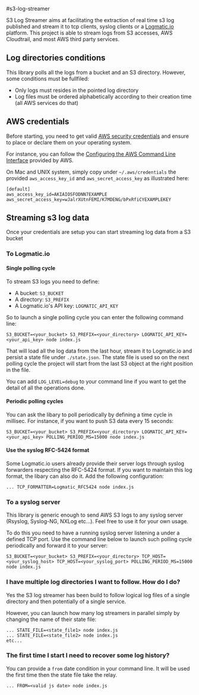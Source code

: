 #s3-log-streamer

S3 Log Streamer aims at facilitating the extraction of real time s3 log published and stream it to tcp clients, syslog clients or a [Logmatic.io](http://logmatic.io) platform. This project is able to stream logs from S3 accesses, AWS Cloudtrail, and most AWS third party services.

## Log directories conditions

This library polls all the logs from a bucket and an S3 directory. However, some conditions must be fullfiled:

* Only logs must resides in the pointed log directory
* Log files must be ordered alphabetically according to their creation time (all AWS services do that)

## AWS credentials

Before starting, you need to get valid [AWS security credentials](http://docs.aws.amazon.com/general/latest/gr/aws-security-credentials.html) and ensure to place or declare them on your operating system.

For instance, you can follow the [Configuring the AWS Command Line Interface](http://docs.aws.amazon.com/cli/latest/userguide/cli-chap-getting-started.html) provided by AWS.

On Mac and UNIX system, simply copy under `~/.aws/credentials` the provided `aws_access_key_id` and `aws_secret_access_key` as illustrated here:

```
[default]
aws_access_key_id=AKIAIOSFODNN7EXAMPLE
aws_secret_access_key=wJalrXUtnFEMI/K7MDENG/bPxRfiCYEXAMPLEKEY
```

## Streaming s3 log data
Once your credentials are setup you can start streaming log data from a S3 bucket

### To Logmatic.io

#### Single polling cycle

To stream S3 logs you need to define:

- A bucket: `S3_BUCKET`
- A directory: `S3_PREFIX`
- A Logmatic.io's API key: `LOGMATIC_API_KEY`

So to launch a single polling cycle you can enter the following command line:

```
S3_BUCKET=<your_bucket> S3_PREFIX=<your_directory> LOGMATIC_API_KEY=<your_api_key> node index.js
```

That will load all the log data from the last hour, stream it to Logmatic.io and persist a state file under `./state.json`. The state file is used so on the next polling cycle the project will start from the last S3 object at the right position in the file.

You can add `LOG_LEVEL=debug` to your command line if you want to get the detail of all the operations done.

#### Periodic polling cycles

You can ask the libary to poll periodically by defining a time cycle in millisec. For instance, if you want to push S3 data every 15 seconds:

```
S3_BUCKET=<your_bucket> S3_PREFIX=<your_directory> LOGMATIC_API_KEY=<your_api_key> POLLING_PERIOD_MS=15000 node index.js
```

#### Use the syslog RFC-5424 format

Some Logmatic.io users already provide their server logs through syslog forwarders respecting the RFC-5424 format.
If you want to maintain this log format, the libary can also do it. Add the following configuration:

```
... TCP_FORMATTER=Logmatic_RFC5424 node index.js
```

### To a syslog server

This library is generic enough to send AWS S3 logs to any syslog server (Rsyslog, Syslog-NG, NXLog etc...). Feel free to use it for your own usage.

To do this you need to have a running syslog server listening a under a defined TCP port.
Use the command line below to launch such polling cycle periodically and forward it to your server:

```
S3_BUCKET=<your_bucket> S3_PREFIX=<your_directory> TCP_HOST=<your_syslog_host> TCP_HOST=<your_syslog_port> POLLING_PERIOD_MS=15000 node index.js
``` 

### I have multiple log directories I want to follow. How do I do?

Yes the S3 log streamer has been build to follow logical log files of a single directory and then potentially of a single service.

However, you can launch how many log streamers in parallel simply by changing the name of their state file:

```
... STATE_FILE=<state_file1> node index.js
... STATE_FILE=<state_file2> node index.js
etc...
```

### The first time I start I need to recover some log history?

You can provide a `from` date condition in your command line. It will be used the first time then the state file take the relay.

```
... FROM=<valid js date> node index.js
```